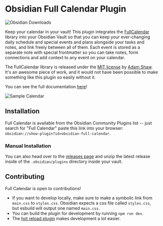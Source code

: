 # Obsidian Full Calendar Plugin

![Obsidian Downloads](https://img.shields.io/badge/dynamic/json?logo=obsidian&color=%23483699&label=downloads&query=%24%5B%22obsidian-full-calendar%22%5D.downloads&url=https%3A%2F%2Fraw.githubusercontent.com%2Fobsidianmd%2Fobsidian-releases%2Fmaster%2Fcommunity-plugin-stats.json)

<!-- [![Buy me a coffee](https://img.shields.io/badge/-Buy_me_a%C2%A0coffee-black?logo=buy-me-a-coffee)](https://www.buymeacoffee.com/davishaupt) -->

Keep your calendar in your vault! This plugin integrates the [FullCalendar](https://github.com/fullcalendar/fullcalendar) library into your Obsidian Vault so that you can keep your ever-changing daily schedule and special events and plans alongside your tasks and notes, and link freely between all of them. Each event is stored as a separate note with special frontmatter so you can take notes, form connections and add context to any event on your calendar.

The FullCalendar library is released under the [MIT license](https://github.com/fullcalendar/fullcalendar/blob/master/LICENSE.txt) by [Adam Shaw](https://github.com/arshaw). It's an awesome piece of work, and it would not have been possible to make something like this plugin so easily without it.

You can see the full documentation [here](https://davish.github.io/obsidian-full-calendar/)!

![Sample Calendar](https://raw.githubusercontent.com/davish/obsidian-full-calendar/main/docs/assets/sample-calendar.png)

## Installation

Full Calendar is available from the Obsidian Community Plugins list -- just search for "Full Calendar" paste this link into your browser: `obsidian://show-plugin?id=obsidian-full-calendar`.

### Manual Installation

You can also head over to the [releases page](https://github.com/davish/obsidian-full-calendar/releases) and unzip the latest release inside of the `.obsidian/plugins` directory inside your vault.

## Contributing

Full Calendar is open to contributions!

-   If you want to develop locally, make sure to make a symbolic link from `main.css` to `styles.css`. Obsidian expects a css file called `styles.css`, but esbuild will output one named `main.css`.
-   You can build the plugin for development by running `npm run dev`.
-   The [hot reload plugin](https://github.com/pjeby/hot-reload) makes development a lot easier.
